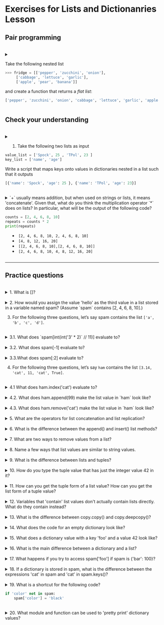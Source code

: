 # Exercises for Lists and Dictionanries Lesson #

## Pair programming ##

</details>

<br /> 

</details>

<details>

<summary> 

Take the following nested list 

```py
>>> fridge = [['pepper', 'zucchini', 'onion'],
     ['cabbage', 'lettuce', 'garlic'],
     ['apple', 'pear', 'banana']]
```

and create a function that returns a _flat list_:

```py
['pepper', 'zucchini', 'onion', 'cabbage', 'lettuce', 'garlic', 'apple', 'pear', 'banana']
```

</summary>

_Answer_

```py
def flatten(lst):
    """
    Flatten list

    Input:
        - lst, a nested list (one level of nesting only)
    """
    flat_list = list()
    for sublst in lst:
        for item in sublst:
            flat_list.append(item)
    
    return flat_list

# OR with a list comprehension

def flatten(lst):
    return [item for sublst in lst for item in sublst]


fridge = [['pepper', 'zucchini', 'onion'],
     ['cabbage', 'lettuce', 'garlic'],
     ['apple', 'pear', 'banana']]

flat_fridge = flatten(fridge)
print(flat_fridge)
```

</details>

## Check your understanding ##


</details>

<br /> 

</details>

<details>
<summary>

1. Take the following two lists as input

```py
value_list = ['Spock', 25 , 'TPol', 23 ]
key_list = ['name', 'age']
```

Write a script that maps keys onto values in dictionaries nested in a list such that it outputs

```py
[{'name': 'Spock', 'age': 25 }, {'name': 'TPol', 'age': 23}]
```
</summary>

_Answer_

```py
value_list = ['Spock', 25 , 'TPol', 23 ]
key_list = ['name', 'age']

n = len(value_list)
result = []
for i in range(0, n, 2):
    result.append({key_list[0]: value_list[i], key_list[1]: value_list[i+1]})

print(result)
```

</details>


</details>

<br /> 

</details>

<details>
<summary> `+` usually means addition, but when used on strings or lists, it means 'concatenate'. Given that, what do you think the multiplication operator `*` does on lists? In particular, what will be the output of the following code? 
  
```py
counts = [2, 4, 6, 8, 10]
repeats = counts * 2
print(repeats)
```

* `[2, 4, 6, 8, 10, 2, 4, 6, 8, 10]`
* `[4, 8, 12, 16, 20]`
* `[[2, 4, 6, 8, 10],[2, 4, 6, 8, 10]]`
* `[2, 4, 6, 8, 10, 4, 8, 12, 16, 20]`

</summary>

* `[2, 4, 6, 8, 10, 2, 4, 6, 8, 10]`

</details>

---

## Practice questions ##


<br /> 

</details>

<details>
  <summary> 1. What is []?</summary>

An empty `list`. In Python square brackets are used to open and close a list object.

</details>


<br /> 

</details>

<details>
  <summary> 2. How would you assign the value 'hello' as the third value in a list stored in a variable named spam? (Assume `spam` contains [2, 4, 6, 8, 10].)</summary>

`spam[2] = 'hello'` 

</details>



3. For the following three questions, let’s say spam contains the list `['a', 'b', 'c', 'd']`.

<br /> 

</details>

<details>
  <summary> 3.1. What does `spam[int(int('3' * 2)` // 11)] evaluate to?</summary>

`'d'`

</details>


<br /> 

</details>

<details>
  <summary> 3.2. What does spam[-1] evaluate to? </summary>

`'d'`

</details>


<br /> 

</details>

<details>
  <summary> 3.3.What does spam[:2] evaluate to? </summary>

`['a', 'b']`

</details>



4. For the following three questions, let’s say `ham` contains the list
`[3.14, 'cat', 11, 'cat', True]`.

</details>


<br /> 

</details>

<details>
  <summary> 4.1 What does ham.index('cat') evaluate to? </summary>

`1`, The `index()` method returns the first index of the specified element in the list. Use optional `start` and `end` parameters in `list.index(element, start, end)` to search from and up to specific index.

</details>


</details>

<br /> 

</details>

<details>
  <summary> 4.2. What does ham.append(99) make the list value in `ham` look like? </summary>

`[3.14, 'cat', 11, 'cat', True, 99]`, the `.append()` method adds a single item to the existing list. It doesn't return a new list of items but will modify the original list by adding the item to the end of the list.

</details>

</details>

<br /> 

</details>

<details>
  <summary> 4.3. What does ham.remove('cat') make the list value in `ham` look like? </summary>

`[3.14, 11, 'cat', True]`, the `remove()` method takes a single element as an argument and removes it from the list. If the element doesn't exist, it throws `ValueError`.

</details>


</details>

<br /> 

</details>

<details>
  <summary> 5. What are the operators for list concatenation and list replication?
 </summary>

*  `+` concatenation
* `*` replication

(similar to string concatenation and replication)

</details>


</details>

<br /> 

</details>

<details>
  <summary> 6. What is the difference between the append() and insert() list methods? </summary>

The `insert(i, elem)` method adds item `elem` to a list at a specific position `i` in a list, while `append(elem)` adds an item `elem` to the end of the list.

</details>


</details>

<br /> 

</details>

<details>
  <summary> 7. What are two ways to remove values from a list? </summary>

* `mylist.remove(elem)`
* `del mylist[i]` 

and 

* `mylist.pop(i)`, removes value by index i and return value
* `mylist.clear()`, removes all values from list

</details>


</details>

<br /> 

</details>

<details>
  <summary> 8. Name a few ways that list values are similar to string values. </summary>

both data types are sequential data types, so

* they are ordered in a defined sequence
* the elements can be accessed via indices
* the meaning of `+` and `*` is the same (concatenation and replication)

</details>


</details>

<br /> 

</details>

<details>
  <summary> 9. What is the difference between lists and tuples? </summary>

The `list` data type is a mutable object, while the `tuple` is an immutable and fixed size object. This difference means that Python must allocate an extra memory block to extend the list obect when created, which makes lists less memory efficient than tuples. 

</details>


</details>

<br /> 

</details>

<details>
  <summary> 10. How do you type the tuple value that has just the integer value 42 in it? </summary>

`(42)`

</details>


</details>

<br /> 

</details>

<details>
  <summary> 11. How can you get the tuple form of a list value? How can you get the list form of a tuple value? </summary>

`tuple(mylist)` and `list(mytuple)`

</details>


</details>

<br /> 

</details>

<details>
  <summary> 12. Variables that 'contain' list values don't actually contain lists directly. What do they contain instead? </summary>

References to objects in memory. When the '=' operator is used to copy a mutable object, it does not create a new object, it only creates a new variable that share reference to the original object.

</details>


</details>

<br /> 

</details>

<details>
  <summary> 13. What is the difference between copy.copy() and copy.deepcopy()? </summary>

shallow copy (`copy()`): will create new and independent object with same content
deep copy (`deepcopy()`): creates a new object and recursively adds the copies of nested objects present in the original elements.

</details>


</details>

<br /> 

</details>

<details>
  <summary> 14. What does the code for an empty dictionary look like? </summary>

`{}`

</details>


</details>

<br /> 

</details>

<details>
  <summary> 15. What does a dictionary value with a key 'foo' and a value 42 look like? </summary>

`{'foo': 42}`

</details>


</details>

<br /> 

</details>

<details>
  <summary> 16. What is the main difference between a dictionary and a list?
 </summary>

Both are collections, but the `list` data type is an ordered sequence of elements, while the `dict` data type is an unordered set. The `dict` elements therefore are accessed via keys, while the 'list' elements via position (index).  

</details>


</details>

<br /> 

</details>

<details>
  <summary> 17. What happens if you try to access spam['foo'] if spam is {'bar': 100}?
 </summary>

The Python interpreter returns a `KeyError`

</details>


</details>

<br /> 

</details>

<details>
  <summary> 18. If a dictionary is stored in spam, what is the difference between the expressions 'cat' in spam and 'cat' in spam.keys()?
 </summary>

They are equivalent in Python 3, they both the the existence of a key in dictionary, but the pattern `key in dict` is (historically) more correct.

</details>


</details>

<br /> 

</details>

<details>
<summary> 
19. What is a shortcut for the following code? 

```py
if 'color' not in spam:
    spam['color'] = 'black'
```
</summary>

use the `setdefault(key, value)` method, `spam.setdefault('color', 'black')`

</details>


</details>

<br /> 

</details>

<details>
  <summary> 20. What module and function can be used to 'pretty print'
dictionary values?
 </summary>

`pprint`

</details>
